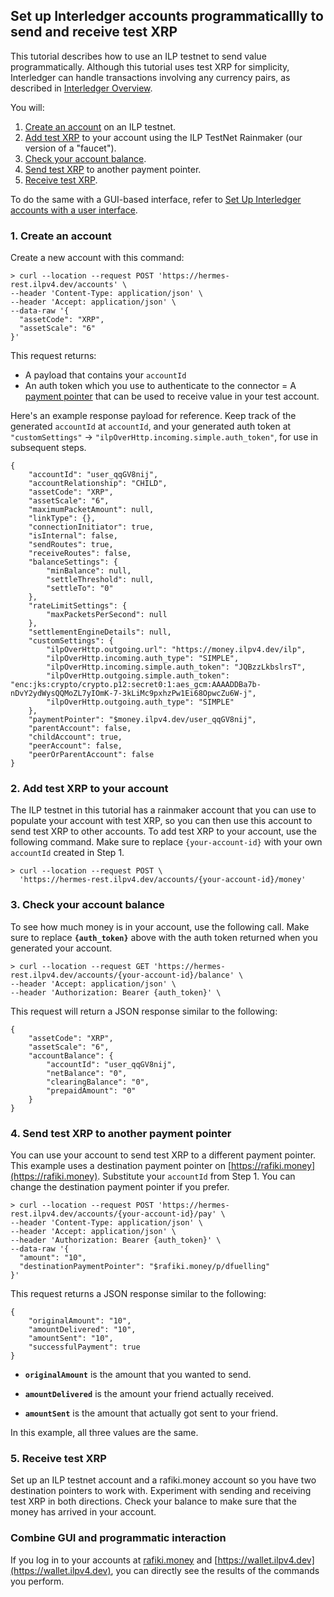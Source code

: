 ## Set up Interledger accounts programmaticallly to send and receive test XRP

This tutorial describes how to use an ILP testnet to send value programmatically. Although this tutorial uses test XRP for simplicity, Interledger can handle transactions involving any currency pairs, as described in [Interledger Overview](overview.html).

You will:

1. [Create an account](#1-create-an-account) on an ILP testnet.
2. [Add test XRP](#2-add-test-xrp-to-your-account) to your account using the ILP TestNet Rainmaker \(our version of a "faucet"\).
3. [Check your account balance](#3-check-your-account-balance).
4. [Send test XRP](#4-send-test-xrp-to-another-payment-pointer) to another payment pointer.
5. [Receive test XRP](#5-receive-test-xrp).

To do the same with a GUI-based interface, refer to [Set Up Interledger accounts with a user interface](setup-wallets.html).

### 1. Create an account

Create a new account with this command:

```
> curl --location --request POST 'https://hermes-rest.ilpv4.dev/accounts' \
--header 'Content-Type: application/json' \
--header 'Accept: application/json' \
--data-raw '{
  "assetCode": "XRP",
  "assetScale": "6"
}'
```

This request returns:
- A payload that contains your `accountId`
- An auth token which you use to authenticate to the connector
= A [payment pointer](https://paymentpointers.org/) that can be used to receive value in your test account.

Here's an example response payload for reference. Keep track of the generated `accountId` at `accountId`, and your generated auth token at `"customSettings"` -> `"ilpOverHttp.incoming.simple.auth_token"`, for use in subsequent steps.

```text
{
    "accountId": "user_qqGV8nij",
    "accountRelationship": "CHILD",
    "assetCode": "XRP",
    "assetScale": "6",
    "maximumPacketAmount": null,
    "linkType": {},
    "connectionInitiator": true,
    "isInternal": false,
    "sendRoutes": true,
    "receiveRoutes": false,
    "balanceSettings": {
        "minBalance": null,
        "settleThreshold": null,
        "settleTo": "0"
    },
    "rateLimitSettings": {
        "maxPacketsPerSecond": null
    },
    "settlementEngineDetails": null,
    "customSettings": {
        "ilpOverHttp.outgoing.url": "https://money.ilpv4.dev/ilp",
        "ilpOverHttp.incoming.auth_type": "SIMPLE",
        "ilpOverHttp.incoming.simple.auth_token": "JQBzzLkbslrsT",
        "ilpOverHttp.outgoing.simple.auth_token": "enc:jks:crypto/crypto.p12:secret0:1:aes_gcm:AAAADDBa7b-nDvY2ydWysQQMoZL7yIOmK-7-3kLiMc9pxhzPw1Ei68OpwcZu6W-j",
        "ilpOverHttp.outgoing.auth_type": "SIMPLE"
    },
    "paymentPointer": "$money.ilpv4.dev/user_qqGV8nij",
    "parentAccount": false,
    "childAccount": true,
    "peerAccount": false,
    "peerOrParentAccount": false
}
```

### 2. Add test XRP to your account

The ILP testnet in this tutorial has a rainmaker account that you can use to populate your account with test XRP, so you can then use this account to send test XRP to other accounts. To add test XRP to your account, use the following command. Make sure to replace `{your-account-id}` with your own `accountId` created in Step 1.

```
> curl --location --request POST \
  'https://hermes-rest.ilpv4.dev/accounts/{your-account-id}/money'
```

### 3. Check your account balance

To see how much money is in your account, use the following call. Make sure to replace **`{auth_token}`** above with the auth token returned when you generated your account.

```
> curl --location --request GET 'https://hermes-rest.ilpv4.dev/accounts/{your-account-id}/balance' \
--header 'Accept: application/json' \
--header 'Authorization: Bearer {auth_token}' \
```

This request will return a JSON response similar to the following:

```text
{
    "assetCode": "XRP",
    "assetScale": "6",
    "accountBalance": {
        "accountId": "user_qqGV8nij",
        "netBalance": "0",
        "clearingBalance": "0",
        "prepaidAmount": "0"
    }
}
```

### 4. Send test XRP to another payment pointer

You can use your account to send test XRP to a different payment pointer. This example uses a destination payment pointer on [https://rafiki.money](https://rafiki.money). Substitute your `accountId` from Step 1. You can change the destination payment pointer if you prefer.

```
> curl --location --request POST 'https://hermes-rest.ilpv4.dev/accounts/{your-account-id}/pay' \
--header 'Content-Type: application/json' \
--header 'Accept: application/json' \
--header 'Authorization: Bearer {auth_token}' \
--data-raw '{
  "amount": "10",
  "destinationPaymentPointer": "$rafiki.money/p/dfuelling"
}'
```

This request returns a JSON response similar to the following:

```text
{
    "originalAmount": "10",
    "amountDelivered": "10",
    "amountSent": "10",
    "successfulPayment": true
}
```

- **`originalAmount`** is the amount that you wanted to send.

- **`amountDelivered`** is the amount your friend actually received.

- **`amountSent`** is the amount that actually got sent to your friend.

In this example, all three values are the same.

### 5. Receive test XRP

Set up an ILP testnet account and a rafiki.money account so you have two destination pointers to work with. Experiment with sending and receiving test XRP in both directions. Check your balance to make sure that the money has arrived in your account.

### Combine GUI and programmatic interaction

If you log in to your accounts at [rafiki.money](https://rafiki.money) and [https://wallet.ilpv4.dev](https://wallet.ilpv4.dev), you can directly see the results of the commands you perform.
